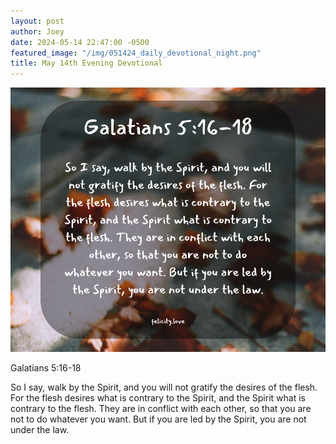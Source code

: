 ```yaml
---
layout: post
author: Joey
date: 2024-05-14 22:47:00 -0500
featured_image: "/img/051424_daily_devotional_night.png"
title: May 14th Evening Devotional
---
```


[![May 14th 2024 - Evening Devotional](/img/051424_daily_devotional_night.png)](/img/051424_daily_devotional_night.png)

Galatians 5:16-18

So I say, walk by the Spirit, and you will not gratify the desires of the flesh. For the flesh desires what is contrary to the Spirit, and the Spirit what is contrary to the flesh. They are in conflict with each other, so that you are not to do whatever you want. But if you are led by the Spirit, you are not under the law.